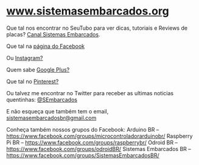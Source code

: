 www.sistemasembarcados.org
=====================

Que tal nos encontrar no SeuTubo para ver dicas, tutoriais e Reviews de placas? [Canal Sistemas Embarcados](https://www.youtube.com/c/SistemasEmbarcadosbr?sub_confirmation=1).

Que tal na [página do Facebook](https://www.facebook.com/sistemasembarcados)

Ou [Instagram?](https://www.instagram.com/sistemasembarcados/)

Quem sabe [Google Plus?](https://plus.google.com/+SistemasEmbarcadosBR/posts)

Que tal no [Pinterest?](https://www.pinterest.com/SEmbarcados/)

Ou talvez me encontrar no Twitter para receber as ultimas noticias quentinhas: [@SEmbarcados](https://twitter.com/SEmbarcados)

E não esqueça que também tem o email, sistemasembarcadosbr@gmail.com

Conheça também nossos grupos do Facebook:
Arduino BR – https://www.facebook.com/groups/microcontroladorarduinobr/
Raspberry Pi BR – https://www.facebook.com/groups/raspberrybr/
Odroid BR – https://www.facebook.com/groups/odroidBR/
Sistemas Embarcados BR – https://www.facebook.com/groups/SistemasEmbarcadosBR/ 

